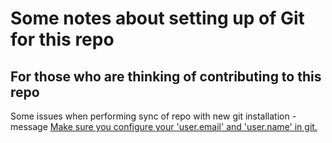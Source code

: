 # Some notes about setting up of Git for this repo
## For those who are thinking of contributing to this repo

Some issues when performing sync of repo with new git installation - message [Make sure you configure your 'user.email' and 'user.name' in git.](https://stackoverflow.com/questions/54876421/make-sure-you-configure-your-user-email-and-user-name-in-git-when-trying-t)
